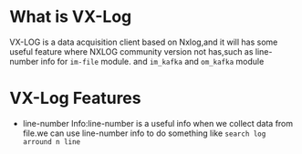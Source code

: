 # What is VX-Log

VX-LOG is a data acquisition client based on Nxlog,and it will has some useful feature where NXLOG community version not has,such as line-number info for `im-file` module. and `im_kafka` and `om_kafka` module

# VX-Log Features

* line-number Info:line-number is a useful info when we collect data from file.we can use line-number info to do something like `search log arround n line`